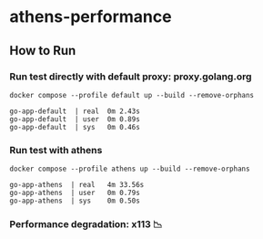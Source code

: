 # athens-performance

## How to Run

### Run test directly with default proxy: proxy.golang.org
`docker compose --profile default up --build --remove-orphans`

```
go-app-default  | real  0m 2.43s
go-app-default  | user  0m 0.89s
go-app-default  | sys   0m 0.46s
```

### Run test with athens
`docker compose --profile athens up --build --remove-orphans`

```
go-app-athens  | real   4m 33.56s
go-app-athens  | user   0m 0.79s
go-app-athens  | sys    0m 0.50s
```

### Performance degradation: x113 📉
